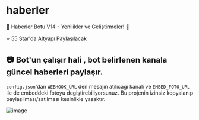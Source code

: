 # haberler
📰 Haberler Botu V14 - Yenilikler ve Geliştirmeler! 🚀

⭐ 55 Star'da Altyapı Paylaşılacak
## 📷 Bot'un çalışır hali , bot belirlenen kanala güncel haberleri paylaşır.
`config.json`'dan `WEBHOOK_URL` den mesajın atılıcagı kanalı ve  `EMBED_FOTO_URL` ile de embeddeki fotoyu degiştirebiliyorsunuz. 
Bu projenin izinsiz kopyalanıp paylaşılması/satılması kesinlikle yasaktır.

![image](https://i.hizliresim.com/ck9q71e.png)


